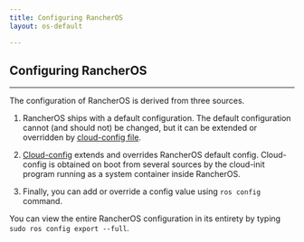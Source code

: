 ```yaml
---
title: Configuring RancherOS
layout: os-default

---
```


## Configuring RancherOS
---
The configuration of RancherOS is derived from three sources.

1. RancherOS ships with a default configuration. The default configuration cannot (and should not) be changed, but it can be extended or overridden by [cloud-config file]({{site.baseurl}}/os/cloud-config).

2. [Cloud-config]({{site.baseurl}}/os/cloud-config) extends and overrides RancherOS default config. Cloud-config is obtained on boot from several sources by the cloud-init program running as a system container inside RancherOS. 

3. Finally, you can add or override a config value using `ros config` command. 

You can view the entire RancherOS configuration in its entirety by typing `sudo ros config export --full`.
